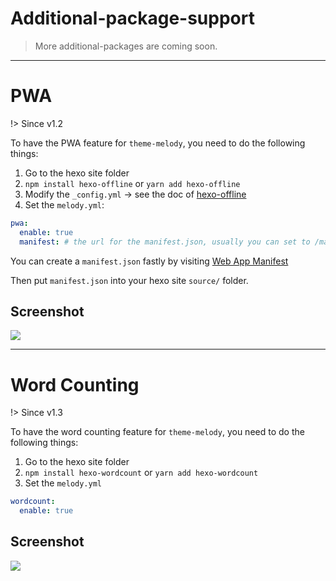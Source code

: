 # Additional-package-support

> More additional-packages are coming soon.

------

# PWA 

!> Since v1.2

To have the PWA feature for `theme-melody`, you need to do the following things:

1. Go to the hexo site folder
2. `npm install hexo-offline` or `yarn add hexo-offline`
3. Modify the `_config.yml` -> see the doc of [hexo-offline](https://github.com/JLHwung/hexo-offline)
4. Set the `melody.yml`:

```yaml
pwa:
  enable: true
  manifest: # the url for the manifest.json, usually you can set to /manifest.json
```

You can create a `manifest.json` fastly by visiting [Web App Manifest](https://app-manifest.firebaseapp.com/)

Then put `manifest.json` into your hexo site `source/` folder.

## Screenshot

![](https://ws1.sinaimg.cn/large/8700af19ly1fk1eksl51kj21z20ogjyo.jpg)

------

# Word Counting

!> Since v1.3

To have the word counting feature for `theme-melody`, you need to do the following things:

1. Go to the hexo site folder
2. `npm install hexo-wordcount` or `yarn add hexo-wordcount`
3. Set the `melody.yml`

```yaml
wordcount:
  enable: true
```

## Screenshot

![](https://ws1.sinaimg.cn/large/8700af19ly1fksgxun0joj21z20todl2.jpg)
